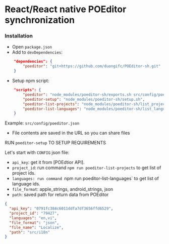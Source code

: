 # React/React native POEditor synchronization

### Installation

 * Open `package.json`
 * Add to `devDependencies`:
```json
	"dependencies": {
		"poeditor": "git+https://github.com/duongifc/POEditor-sh.git"
	}
```

 * Setup npm script:
```json
	"scripts": {
		"poeditor": "node_modules/poeditor-sh/exports.sh src/config/poeditor.json",
		"poeditor-setup": "node_modules/poeditor-sh/setup.sh",
		"poeditor-list-projects": "node_modules/poeditor-sh/list_projects.sh src/config/poeditor.json",
		"poeditor-list-languages": "node_modules/poeditor-sh/list_languages.sh src/config/poeditor.json"
	}
```
   Example: `src/config/poeditor.json`
 * File contents are saved in the URL so you can share files

RUN `poeditor-setup` TO SETUP REQUIREMENTS

Let's start with `CONFIG` json file:
* `api_key`: get it from [POEdtior API].
* `project_id`: run command `npm run poeditor-list-projects` to get list of project ids.
* `languages: run command `npm run poeditor-list-languages` to get list of language ids.
* `file_format`: apple_strings, android_strings, json
* `path`: saved path for return data from POEditor
```json
{
  "api_key": "0791fc384c6011ddfa7df3656ffd6529",
  "project_id": "79427",
  "languages": "en,vi",
  "file_format": "json",
  "file_name": "Localize",
  "path": "src/i18n"
}

```

[POEeditor API]: <https://poeditor.com/account/api>
